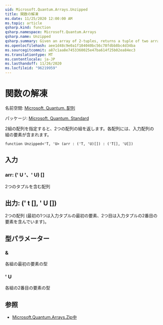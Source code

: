 ```yaml
---
uid: Microsoft.Quantum.Arrays.Unzipped
title: 関数の解凍
ms.date: 11/25/2020 12:00:00 AM
ms.topic: article
qsharp.kind: function
qsharp.namespace: Microsoft.Quantum.Arrays
qsharp.name: Unzipped
qsharp.summary: Given an array of 2-tuples, returns a tuple of two arrays, each containing the elements of the tuples of the input array.
ms.openlocfilehash: aee1d48c9e0a1f104040bc56c78fdbb8bc4d34ba
ms.sourcegitcommit: a87c1aa8e7453360025e47ba614f25b02ea84ec3
ms.translationtype: MT
ms.contentlocale: ja-JP
ms.lasthandoff: 11/26/2020
ms.locfileid: "96219959"
---
```

# <a name="unzipped-function"></a>関数の解凍

名前空間: [Microsoft. Quantum. 配列](xref:Microsoft.Quantum.Arrays)

パッケージ: [Microsoft. Quantum. Standard](https://nuget.org/packages/Microsoft.Quantum.Standard)


2組の配列を指定すると、2つの配列の組を返します。各配列には、入力配列の組の要素が含まれます。

```qsharp
function Unzipped<'T, 'U> (arr : ('T, 'U)[]) : ('T[], 'U[])
```


## <a name="input"></a>入力

### <a name="arr--tu"></a>arr: (' U '、' U) []

2つのタプルを含む配列



## <a name="output--tu"></a>出力: (' t [], ' U [])

2つの配列 (最初の1つは入力タプルの最初の要素、2つ目は入力タプルの2番目の要素を含んでいます)。

## <a name="type-parameters"></a>型パラメーター

### <a name="t"></a>&

各組の最初の要素の型
### <a name="u"></a>' U

各組の2番目の要素の型

## <a name="see-also"></a>参照

- [Microsoft.Quantum.Arrays.Zip中](xref:Microsoft.Quantum.Arrays.Zipped)